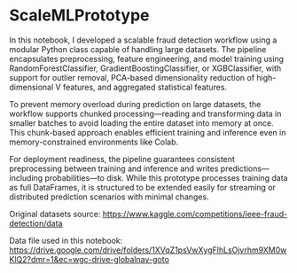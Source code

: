 # ScaleMLPrototype
In this notebook, I developed a scalable fraud detection workflow using a modular Python class capable of handling large datasets. The pipeline encapsulates preprocessing, feature engineering, and model training using RandomForestClassifier, GradientBoostingClassifier, or XGBClassifier, with support for outlier removal, PCA-based dimensionality reduction of high-dimensional V features, and aggregated statistical features.

To prevent memory overload during prediction on large datasets, the workflow supports chunked processing—reading and transforming data in smaller batches to avoid loading the entire dataset into memory at once. This chunk-based approach enables efficient training and inference even in memory-constrained environments like Colab.

For deployment readiness, the pipeline guarantees consistent preprocessing between training and inference and writes predictions—including probabilities—to disk. While this prototype processes training data as full DataFrames, it is structured to be extended easily for streaming or distributed prediction scenarios with minimal changes.

Original datasets source: https://www.kaggle.com/competitions/ieee-fraud-detection/data

Data file used in this notebook: https://drive.google.com/drive/folders/1XVqZ1psVwXygFlhLsOjvrhm9XM0wKlQ2?dmr=1&ec=wgc-drive-globalnav-goto
